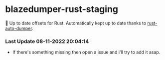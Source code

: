 # blazedumper-rust-staging

🚀 Up to date offsets for Rust. Automatically kept up to date thanks to [rust-auto-dumper](https://github.com/Akandesh/rust-auto-dumper).


### Last Update 08-11-2022 20:04:14
- If there's something missing then open a issue and i'll try to add it asap.